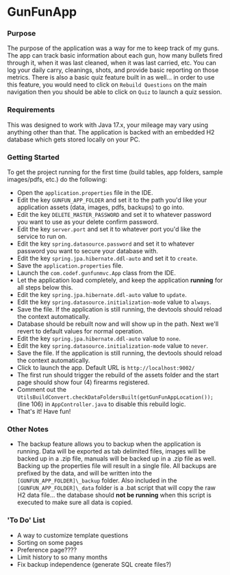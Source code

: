 # GunFunApp

### Purpose

The purpose of the application was a way for me to keep track of my guns.  The app can track basic information about each gun, how many bullets  fired through it, when it was last cleaned, when it was last carried, etc.  You can log your daily carry, cleanings, shots, and provide basic reporting on those metrics. There is also a basic quiz feature built in as well... in order to use this feature, you would need to click on `Rebuild Questions` on the main navigation then you should be able to click on `Quiz` to launch a quiz session.

### Requirements

This was designed to work with Java 17.x, your mileage may vary using anything other than that.  The application is backed with an embedded H2 database which gets stored locally on your PC.

### Getting Started

To get the project running for the first time (build tables, app folders, sample images/pdfs, etc.) do the following:

- Open the `application.properties` file in the IDE.
- Edit the key `GUNFUN_APP_FOLDER` and set it to the path you'd like your application assets (data, images, pdfs, backups) to go into.
- Edit the key `DELETE_MASTER_PASSWORD` and set it to whatever password you want to use as your delete confirm password.
- Edit the key `server.port` and set it to whatever port you'd like the service to run on.
- Edit the key `spring.datasource.password` and set it to whatever password you want to secure your database with.
- Edit the key `spring.jpa.hibernate.ddl-auto` and set it to `create`. 
- Save the `application.properties` file.
- Launch the `com.codef.gunfunmvc.App` class from the IDE.
- Let the application load completely, and keep the application **running** for all steps below this.
- Edit the key `spring.jpa.hibernate.ddl-auto` value to `update`.
- Edit the key `spring.datasource.initialization-mode` value to `always`.
- Save the file.  If the application is still running, the devtools should reload the context automatically.
- Database should be rebuilt now and will show up in the path. Next we'll revert to default values for normal operation.
- Edit the key `spring.jpa.hibernate.ddl-auto` value to `none`.
- Edit the key `spring.datasource.initialization-mode` value to `never`.
- Save the file.  If the application is still running, the devtools should reload the context automatically.
- Click to launch the app.  Default URL is `http://localhost:9002/`
- The first run should trigger the rebuild of the assets folder and the start page should show four (4) firearms registered.
- Comment out the `UtilsBuildConvert.checkDataFoldersBuilt(getGunFunAppLocation());` (line 106) in `AppController.java` to disable this rebuild logic.
- That's it!  Have fun!

### Other Notes

- The backup feature allows you to backup when the application is running.  Data will be exported as tab delimited files, images will be backed up in a .zip file, manuals will be backed up in a .zip file as well.  Backing up the properties file will result in a single file.  All backups are prefixed by the data, and will be written into the `[GUNFUN_APP_FOLDER]\_backup` folder.  Also included in the `[GUNFUN_APP_FOLDER]\_data` folder is a .bat script that will copy the raw H2 data file... the database should **not be running** when this script is executed to make sure all data is copied.


### 'To Do' List
- A way to customize template questions
- Sorting on some pages
- Preference page????
- Limit history to so many months
- Fix backup independence (generate SQL create files?)